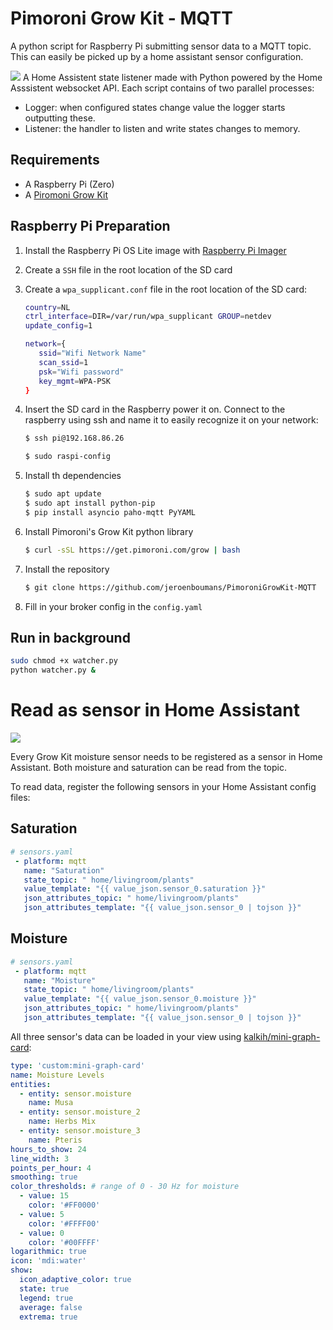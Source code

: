 # Pimoroni Grow Kit - MQTT
A python script for Raspberry Pi submitting sensor data to a MQTT topic. This can easily be picked up by a home assistant sensor configuration.

![](https://i.imgur.com/qMEm57R.png)
A Home Assistent state listener made with Python powered by the Home Asssistent websocket API. Each script contains of two parallel processes:
- Logger: when configured states change value the logger starts outputting these.
- Listener: the handler to listen and write states changes to memory.

## Requirements

* A Raspberry Pi (Zero)
* A [Piromoni   Grow Kit](https://shop.pimoroni.com/products/grow)

## Raspberry Pi Preparation

1. Install the Raspberry Pi OS Lite image with [Raspberry Pi Imager](https://www.raspberrypi.org/software/)
2. Create a `SSH` file in the root location of the SD card
3. Create a `wpa_supplicant.conf` file in the root location of the SD card:

    ```bash
    country=NL
    ctrl_interface=DIR=/var/run/wpa_supplicant GROUP=netdev
    update_config=1

    network={
       ssid="Wifi Network Name"
       scan_ssid=1
       psk="Wifi password"
       key_mgmt=WPA-PSK
    }
    ```

4. Insert the SD card in the Raspberry power it on. Connect to the raspberry using ssh and name it to easily recognize it on your network:

    ```bash
    $ ssh pi@192.168.86.26

    $ sudo raspi-config
    ```

5. Install th dependencies

    ```bash
    $ sudo apt update
    $ sudo apt install python-pip 
    $ pip install asyncio paho-mqtt PyYAML
    ```
6. Install Pimoroni's Grow Kit python library

    ```bash
    $ curl -sSL https://get.pimoroni.com/grow | bash
    ```   

6. Install the repository

    ```bash
    $ git clone https://github.com/jeroenboumans/PimoroniGrowKit-MQTT
    ```

7. Fill in your broker config in the `config.yaml`

## Run in background

```bash
sudo chmod +x watcher.py
python watcher.py &
```

# Read as sensor in Home Assistant

![](https://i.imgur.com/UL9don8.png)

Every Grow Kit moisture sensor needs to be registered as a sensor in Home Assistant.
Both moisture and saturation can be read from the topic. 

To read data, register the following sensors in your Home Assistant config files:

## Saturation
```yaml
# sensors.yaml
 - platform: mqtt
   name: "Saturation"
   state_topic: " home/livingroom/plants"
   value_template: "{{ value_json.sensor_0.saturation }}"
   json_attributes_topic: " home/livingroom/plants"
   json_attributes_template: "{{ value_json.sensor_0 | tojson }}"
```

## Moisture 
```yaml
# sensors.yaml
 - platform: mqtt
   name: "Moisture"
   state_topic: " home/livingroom/plants"
   value_template: "{{ value_json.sensor_0.moisture }}"
   json_attributes_topic: " home/livingroom/plants"
   json_attributes_template: "{{ value_json.sensor_0 | tojson }}"
```

All three sensor's data can be loaded in your view using [kalkih/mini-graph-card](https://github.com/kalkih/mini-graph-card):
```yaml
type: 'custom:mini-graph-card'
name: Moisture Levels
entities:
  - entity: sensor.moisture
    name: Musa
  - entity: sensor.moisture_2
    name: Herbs Mix
  - entity: sensor.moisture_3
    name: Pteris
hours_to_show: 24
line_width: 3
points_per_hour: 4
smoothing: true
color_thresholds: # range of 0 - 30 Hz for moisture
  - value: 15
    color: '#FF0000'
  - value: 5
    color: '#FFFF00'
  - value: 0
    color: '#00FFFF'
logarithmic: true
icon: 'mdi:water'
show:
  icon_adaptive_color: true
  state: true
  legend: true
  average: false
  extrema: true
```